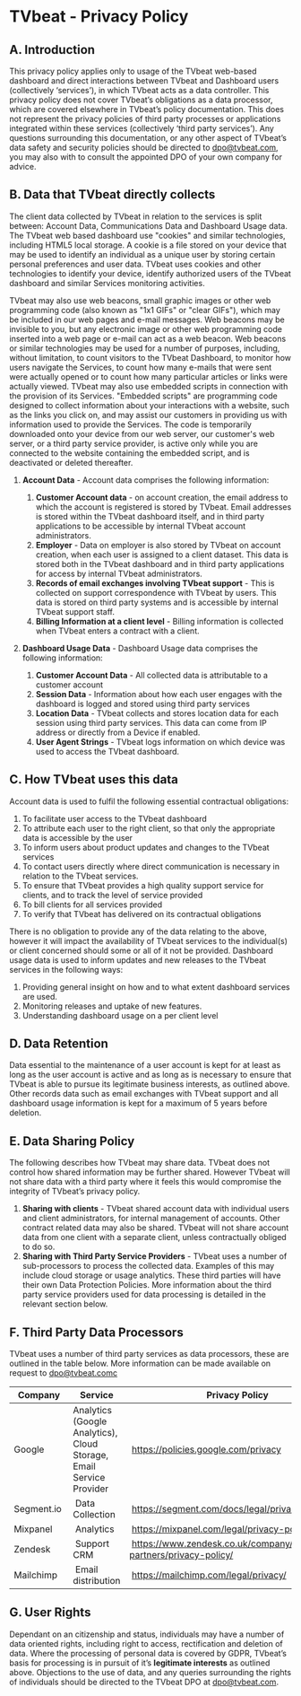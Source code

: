 # TVbeat - Privacy Policy

## A. Introduction
This privacy policy applies only to usage of the TVbeat web-based dashboard and direct interactions between TVbeat and Dashboard users (collectively ‘services’), in which TVbeat acts as a data controller. This privacy policy does not cover TVbeat’s obligations as a data processor, which are covered elsewhere in TVbeat’s policy documentation. 
This does not represent the privacy policies of third party processes or applications integrated within these services (collectively ‘third party services’). 
Any questions surrounding this documentation, or any other aspect of TVbeat’s data safety and security policies should be directed to dpo@tvbeat.com, you may also with to consult the appointed DPO of your own company for advice. 

## B. Data that TVbeat directly collects
The client data collected by TVbeat in relation to the services is split between: Account Data, Communications Data and Dashboard Usage data. 
The TVbeat web based dashboard use "cookies" and similar technologies, including HTML5 local storage. A cookie is a file stored on your device that may be used to identify an individual as a unique user by storing certain personal preferences and user data. TVbeat uses cookies and other technologies to identify your device, identify authorized users of the TVbeat dashboard and similar Services monitoring activities.

TVbeat may also use web beacons, small graphic images or other web programming code (also known as "1x1 GIFs" or "clear GIFs"), which may be included in our web pages and e-mail messages. Web beacons may be invisible to you, but any electronic image or other web programming code inserted into a web page or e-mail can act as a web beacon. Web beacons or similar technologies may be used for a number of purposes, including, without limitation, to count visitors to the TVbeat Dashboard, to monitor how users navigate the Services, to count how many e-mails that were sent were actually opened or to count how many particular articles or links were actually viewed.
TVbeat may also use embedded scripts in connection with the provision of its Services. "Embedded scripts" are programming code designed to collect information about your interactions with a website, such as the links you click on, and may assist our customers in providing us with information used to provide the Services. The code is temporarily downloaded onto your device from our web server, our customer's web server, or a third party service provider, is active only while you are connected to the website containing the embedded script, and is deactivated or deleted thereafter.

1. **Account Data** - Account data comprises the following information:
   1. **Customer Account data** - on account creation, the email address to which the account is registered is stored by TVbeat. Email addresses is stored within the TVbeat dashboard itself, and in third party applications to be accessible by internal TVbeat account administrators.
   2. **Employer** - Data on employer is also stored by TVbeat on account creation, when each user is assigned to a client dataset. This data is stored both in the TVbeat dashboard and in third party applications for access by internal TVbeat administrators. 
   3. **Records of email exchanges involving TVbeat support** - This is collected on support correspondence with TVbeat by users. This data is stored on third party systems and is accessible by internal TVbeat support staff. 
   4. **Billing Information at a client level** - Billing information is collected when TVbeat enters a contract with a client.

2. **Dashboard Usage Data** - Dashboard Usage data comprises the following information:
   1. **Customer Account Data** - All collected data is attributable to a customer account
   2. **Session Data** - Information about how each user engages with the dashboard is logged and stored using third party services
   3. **Location Data** - TVbeat collects and stores location data for each session using third party services. This data can come from IP address or directly from a Device if enabled. 
   4. **User Agent Strings** - TVbeat logs information on which device was used to access the TVbeat dashboard. 

## C. How TVbeat uses this data
Account data is used to fulfil the following essential contractual obligations:
1. To facilitate user access to the TVbeat dashboard
2. To attribute each user to the right client, so that only the appropriate data is accessible by the user
3. To inform users about product updates and changes to the TVbeat services
4. To contact users directly where direct communication is necessary in relation to the TVbeat services. 
5. To ensure that TVbeat provides a high quality support service for clients, and to track the level of service provided
6. To bill clients for all services provided
7. To verify that TVbeat has delivered on its contractual obligations

There is no obligation to provide any of the data relating to the above, however it will impact the availability of TVbeat services to the individual(s) or client concerned should some or all of it not be provided. 
Dashboard usage data is used to inform updates and new releases to the TVbeat services in the following ways:

1. Providing general insight on how and to what extent dashboard services are used.
2. Monitoring releases and uptake of new features.
3. Understanding dashboard usage on a per client level

## D. Data Retention
Data essential to the maintenance of a user account is kept for at least as long as the user account is active and as long as is necessary to ensure that TVbeat is able to pursue its legitimate business interests, as outlined above. Other records data such as email exchanges with TVbeat support and all dashboard usage information is kept for a maximum of 5 years before deletion. 

## E. Data Sharing Policy
The following describes how TVbeat may share data. TVbeat does not control how shared information may be further shared. However TVbeat will not share data with a third party where it feels this would compromise the integrity of TVbeat’s privacy policy.
1. **Sharing with clients** - TVbeat shared account data with individual users and client administrators, for internal management of accounts. Other contract related data may also be shared. TVbeat will not share account data from one client with a separate client, unless contractually obliged to do so.
2. **Sharing with Third Party Service Providers** - TVbeat uses a number of sub-processors to process the collected data. Examples of this may include cloud storage or usage analytics. These third parties will have their own Data Protection Policies. More information about the third party service providers used for data processing is detailed in the relevant section below.

## F. Third Party Data Processors
TVbeat uses a number of third party services as data processors, these are outlined in the table below. More information can be made available on request to dpo@tvbeat.comc

Company | Service | Privacy Policy
--- | --- | ---
Google | Analytics (Google Analytics), Cloud Storage, Email Service Provider | https://policies.google.com/privacy
Segment.io | Data Collection | https://segment.com/docs/legal/privacy/
Mixpanel | Analytics | https://mixpanel.com/legal/privacy-policy/
Zendesk | Support CRM | https://www.zendesk.co.uk/company/customers-partners/privacy-policy/
Mailchimp | Email distribution | https://mailchimp.com/legal/privacy/

## G. User Rights
Dependant on an citizenship and status, individuals may have a number of data oriented rights, including right to access, rectification and deletion of data. Where the processing of personal data is covered by GDPR, TVbeat’s basis for processing is in pursuit of it’s **legitimate interests** as outlined above. Objections to the use of data, and any queries surrounding the rights of individuals should be directed to the TVbeat DPO at dpo@tvbeat.com. 



